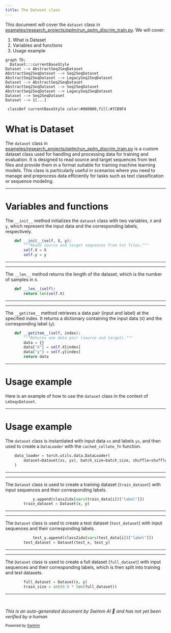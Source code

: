 ```yaml
---
title: The Dataset class
---
```

This document will cover the <SwmToken path="examples/research_projects/pplm/run_pplm_discrim_train.py" pos="213:1:1" line-data="        dataset=Dataset(xs, ys), batch_size=batch_size, shuffle=shuffle, collate_fn=cached_collate_fn">`dataset`</SwmToken> class in <SwmPath>[examples/research_projects/pplm/run_pplm_discrim_train.py](examples/research_projects/pplm/run_pplm_discrim_train.py)</SwmPath>. We will cover:

1. What is Dataset
2. Variables and functions
3. Usage example

```mermaid
graph TD;
  Dataset:::currentBaseStyle
Dataset --> AbstractSeq2SeqDataset
AbstractSeq2SeqDataset --> Seq2SeqDataset
AbstractSeq2SeqDataset --> LegacySeq2SeqDataset
Dataset --> AbstractSeq2SeqDataset
AbstractSeq2SeqDataset --> Seq2SeqDataset
AbstractSeq2SeqDataset --> LegacySeq2SeqDataset
Dataset --> Seq2SeqDataset
Dataset --> 1[...]

 classDef currentBaseStyle color:#000000,fill:#7CB9F4
```

# What is Dataset

The <SwmToken path="examples/research_projects/pplm/run_pplm_discrim_train.py" pos="213:1:1" line-data="        dataset=Dataset(xs, ys), batch_size=batch_size, shuffle=shuffle, collate_fn=cached_collate_fn">`dataset`</SwmToken> class in <SwmPath>[examples/research_projects/pplm/run_pplm_discrim_train.py](examples/research_projects/pplm/run_pplm_discrim_train.py)</SwmPath> is a custom dataset class used for handling and processing data for training and evaluation. It is designed to read source and target sequences from text files and provide them in a format suitable for training machine learning models. This class is particularly useful in scenarios where you need to manage and preprocess data efficiently for tasks such as text classification or sequence modeling.

<SwmSnippet path="/examples/research_projects/pplm/run_pplm_discrim_train.py" line="85">

---

# Variables and functions

The <SwmToken path="examples/research_projects/pplm/run_pplm_discrim_train.py" pos="85:3:3" line-data="    def __init__(self, X, y):">`__init__`</SwmToken> method initializes the <SwmToken path="examples/research_projects/pplm/run_pplm_discrim_train.py" pos="213:1:1" line-data="        dataset=Dataset(xs, ys), batch_size=batch_size, shuffle=shuffle, collate_fn=cached_collate_fn">`dataset`</SwmToken> class with two variables, <SwmToken path="examples/research_projects/pplm/run_pplm_discrim_train.py" pos="85:8:8" line-data="    def __init__(self, X, y):">`X`</SwmToken> and <SwmToken path="examples/research_projects/pplm/run_pplm_discrim_train.py" pos="85:11:11" line-data="    def __init__(self, X, y):">`y`</SwmToken>, which represent the input data and the corresponding labels, respectively.

```python
    def __init__(self, X, y):
        """Reads source and target sequences from txt files."""
        self.X = X
        self.y = y
```

---

</SwmSnippet>

<SwmSnippet path="/examples/research_projects/pplm/run_pplm_discrim_train.py" line="90">

---

The <SwmToken path="examples/research_projects/pplm/run_pplm_discrim_train.py" pos="90:3:3" line-data="    def __len__(self):">`__len__`</SwmToken> method returns the length of the dataset, which is the number of samples in <SwmToken path="examples/research_projects/pplm/run_pplm_discrim_train.py" pos="91:7:7" line-data="        return len(self.X)">`X`</SwmToken>.

```python
    def __len__(self):
        return len(self.X)
```

---

</SwmSnippet>

<SwmSnippet path="/examples/research_projects/pplm/run_pplm_discrim_train.py" line="93">

---

The <SwmToken path="examples/research_projects/pplm/run_pplm_discrim_train.py" pos="93:3:3" line-data="    def __getitem__(self, index):">`__getitem__`</SwmToken> method retrieves a data pair (input and label) at the specified index. It returns a dictionary containing the input data (<SwmToken path="examples/research_projects/pplm/run_pplm_discrim_train.py" pos="96:4:4" line-data="        data[&quot;X&quot;] = self.X[index]">`X`</SwmToken>) and the corresponding label (<SwmToken path="examples/research_projects/pplm/run_pplm_discrim_train.py" pos="97:4:4" line-data="        data[&quot;y&quot;] = self.y[index]">`y`</SwmToken>).

```python
    def __getitem__(self, index):
        """Returns one data pair (source and target)."""
        data = {}
        data["X"] = self.X[index]
        data["y"] = self.y[index]
        return data
```

---

</SwmSnippet>

# Usage example

Here is an example of how to use the <SwmToken path="examples/research_projects/pplm/run_pplm_discrim_train.py" pos="213:1:1" line-data="        dataset=Dataset(xs, ys), batch_size=batch_size, shuffle=shuffle, collate_fn=cached_collate_fn">`dataset`</SwmToken> class in the context of `LmSeqsDataset`.

<SwmSnippet path="/examples/research_projects/pplm/run_pplm_discrim_train.py" line="212">

---

# Usage example

The <SwmToken path="examples/research_projects/pplm/run_pplm_discrim_train.py" pos="213:1:1" line-data="        dataset=Dataset(xs, ys), batch_size=batch_size, shuffle=shuffle, collate_fn=cached_collate_fn">`dataset`</SwmToken> class is instantiated with input data <SwmToken path="examples/research_projects/pplm/run_pplm_discrim_train.py" pos="213:5:5" line-data="        dataset=Dataset(xs, ys), batch_size=batch_size, shuffle=shuffle, collate_fn=cached_collate_fn">`xs`</SwmToken> and labels <SwmToken path="examples/research_projects/pplm/run_pplm_discrim_train.py" pos="213:8:8" line-data="        dataset=Dataset(xs, ys), batch_size=batch_size, shuffle=shuffle, collate_fn=cached_collate_fn">`ys`</SwmToken>, and then used to create a <SwmToken path="examples/research_projects/pplm/run_pplm_discrim_train.py" pos="212:11:11" line-data="    data_loader = torch.utils.data.DataLoader(">`DataLoader`</SwmToken> with the <SwmToken path="examples/research_projects/pplm/run_pplm_discrim_train.py" pos="213:24:24" line-data="        dataset=Dataset(xs, ys), batch_size=batch_size, shuffle=shuffle, collate_fn=cached_collate_fn">`cached_collate_fn`</SwmToken> function.

```python
    data_loader = torch.utils.data.DataLoader(
        dataset=Dataset(xs, ys), batch_size=batch_size, shuffle=shuffle, collate_fn=cached_collate_fn
    )
```

---

</SwmSnippet>

<SwmSnippet path="/examples/research_projects/pplm/run_pplm_discrim_train.py" line="259">

---

The <SwmToken path="examples/research_projects/pplm/run_pplm_discrim_train.py" pos="260:5:5" line-data="        train_dataset = Dataset(x, y)">`Dataset`</SwmToken> class is used to create a training dataset (<SwmToken path="examples/research_projects/pplm/run_pplm_discrim_train.py" pos="260:1:1" line-data="        train_dataset = Dataset(x, y)">`train_dataset`</SwmToken>) with input sequences and their corresponding labels.

```python
            y.append(class2idx[vars(train_data[i])["label"]])
        train_dataset = Dataset(x, y)
```

---

</SwmSnippet>

<SwmSnippet path="/examples/research_projects/pplm/run_pplm_discrim_train.py" line="269">

---

The <SwmToken path="examples/research_projects/pplm/run_pplm_discrim_train.py" pos="270:5:5" line-data="        test_dataset = Dataset(test_x, test_y)">`Dataset`</SwmToken> class is used to create a test dataset (<SwmToken path="examples/research_projects/pplm/run_pplm_discrim_train.py" pos="270:1:1" line-data="        test_dataset = Dataset(test_x, test_y)">`test_dataset`</SwmToken>) with input sequences and their corresponding labels.

```python
            test_y.append(class2idx[vars(test_data[i])["label"]])
        test_dataset = Dataset(test_x, test_y)
```

---

</SwmSnippet>

<SwmSnippet path="/examples/research_projects/pplm/run_pplm_discrim_train.py" line="315">

---

The <SwmToken path="examples/research_projects/pplm/run_pplm_discrim_train.py" pos="315:5:5" line-data="        full_dataset = Dataset(x, y)">`Dataset`</SwmToken> class is used to create a full dataset (<SwmToken path="examples/research_projects/pplm/run_pplm_discrim_train.py" pos="315:1:1" line-data="        full_dataset = Dataset(x, y)">`full_dataset`</SwmToken>) with input sequences and their corresponding labels, which is then split into training and test datasets.

```python
        full_dataset = Dataset(x, y)
        train_size = int(0.9 * len(full_dataset))
```

---

</SwmSnippet>

&nbsp;

*This is an auto-generated document by Swimm AI 🌊 and has not yet been verified by a human*

<SwmMeta version="3.0.0" repo-id="Z2l0aHViJTNBJTNBdHJhbnNmb3JtZXJzJTNBJTNBc2h1anV1dQ==" repo-name="transformers"><sup>Powered by [Swimm](/)</sup></SwmMeta>
